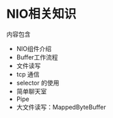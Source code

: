 # NIO相关知识

内容包含
- NIO组件介绍
- Buffer工作流程
- 文件读写
- tcp 通信
- selector 的使用
- 简单聊天室
- Pipe
- 大文件读写：MappedByteBuffer


